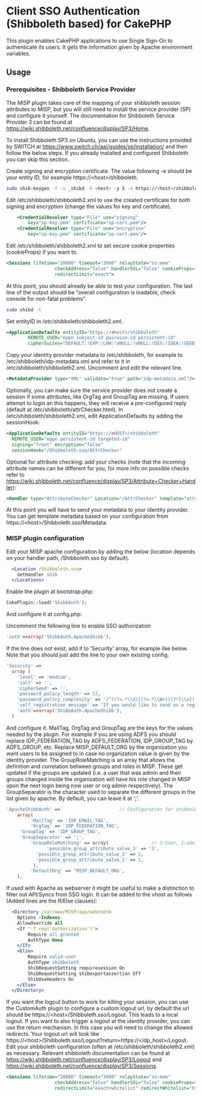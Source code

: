 # Client SSO Authentication (Shibboleth based) for CakePHP

This plugin enables CakePHP applications to use Single Sign-On to authenticate its users. It gets the information given by Apache environment variables.


## Usage

### Prerequisites - Shibboleth Service Provider
The MISP plugin takes care of the mapping of your shibboleth session attributes to MISP, but you will still need to install the service provider (SP) and configure it yourself. The documentation for Shibboleth Service Provider 3 can be found at https://wiki.shibboleth.net/confluence/display/SP3/Home.

To install Shibboleth SP3 on Ubuntu, you can use the instructions provided by SWITCH at https://www.switch.ch/aai/guides/sp/installation/ and then follow the below steps. If you already installed and configured Shibboleth you can skip this section.

Create signing and encryption certificate. The value following -e should be your entity ID, for example https://&lt;host&gt;/shibboleth.
```bash
sudo shib-keygen -f -u _shibd -h <host> -y 5 -e https://<host>/shibboleth -o /etc/shibboleth
```

Edit /etc/shibboleth/shibboleth2.xml to use the created certificate for both signing and encryption (change the values for key and certificate).
```xml
    <CredentialResolver type="File" use="signing"
        key="sp-key.pem" certificate="sp-cert.pem"/>
    <CredentialResolver type="File" use="encryption"
        key="sp-key.pem" certificate="sp-cert.pem"/>
```

Edit /etc/shibboleth/shibboleth2.xml to set secure cookie properties (cookieProps) if you want to.
```xml
<Sessions lifetime="28800" timeout="3600" relayState="ss:mem"
                  checkAddress="false" handlerSSL="false" cookieProps="https"
                  redirectLimit="exact">
```

At this point, you should already be able to test your configuration. The last line of the output should be "overall configuration is loadable, check console for non-fatal problems".
```bash
sudo shibd -t
```

Set entityID in /etc/shibboleth/shibboleth2.xml.
```xml
<ApplicationDefaults entityID="https://<host>/shibboleth"
        REMOTE_USER="eppn subject-id pairwise-id persistent-id"
        cipherSuites="DEFAULT:!EXP:!LOW:!aNULL:!eNULL:!DES:!IDEA:!SEED:!RC4:!3DES:!kRSA:!SSLv2:!SSLv3:!TLSv1:!TLSv1.1">
```

Copy your identity provider metadata to /etc/shibboleth, for example to /etc/shibboleth/idp-metadata.xml and refer to it in /etc/shibboleth/shibboleth2.xml. Uncomment and edit the relevant line.
```xml
<MetadataProvider type="XML" validate="true" path="idp-metadata.xml"/>
```

Optionally, you can make sure the service provider does not create a session if some attributes, like OrgTag and GroupTag are missing. If users attempt to login an this happens, they will receive a pre-configured reply (default at /etc/shibboleth/attrChecker.html).
In /etc/shibboleth/shibboleth2.xml, edit ApplicationDefaults by adding the sessionHook:
```xml
<ApplicationDefaults entityID="https://<HOST>/shibboleth"
  REMOTE_USER="eppn persistent-id targeted-id"
  signing="front" encryption="false"
  sessionHook="/Shibboleth.sso/AttrChecker"
```
Optional for attribute checking: add your checks (note that the incoming attribute names can be different for you, for more info on possible checks refer to https://wiki.shibboleth.net/confluence/display/SP3/Attribute+Checker+Handler):
```xml
<Handler type="AttributeChecker" Location="/AttrChecker" template="attrChecker.html" attributes="OrgTag GroupTag" flushSession="true"/>
```

At this point you will have to send your metadata to your identity provider. You can get template metadata based on your configuration from https://&lt;host&gt;/Shibboleth.sso/Metadata.

### MISP plugin configuration

Edit your MISP apache configuration by adding the below (location depends on your handler path, /Shibboleth.sso by default).
```Apache
  <Location /Shibboleth.sso>
    SetHandler shib
  </Locations>
```

Enable the plugin at bootstrap.php:

```php
CakePlugin::load('ShibbAuth');
```

And configure it at config.php:

Uncomment the following line to enable SSO authorization
```php
'auth'=>array('ShibbAuth.ApacheShibb'),
```

If the line does not exist, add it to 'Security' array, for example like below. Note that you should just add the line to your own existing config.
```php
'Security' =>
  array (
    'level' => 'medium',
    'salt' => '',
    'cipherSeed' => '',
    'password_policy_length' => 12,
    'password_policy_complexity' => '/^((?=.*\\d)|(?=.*\\W+))(?![\\n])(?=.*[A-Z])(?=.*[a-z]).*$|.{16,}/',
    'self_registration_message' => 'If you would like to send us a registration request, please fill out the form below. Make sure you fill out as much information as possible in order to ease the task of the administrators.',
    'auth'=>array('ShibbAuth.ApacheShibb'),
  )
```

And configure it. MailTag, OrgTag and GroupTag are the keys for the values needed by the plugin.
For example if you are using ADFS you should replace IDP_FEDERATION_TAG by ADFS_FEDERATION, IDP_GROUP_TAG by ADFS_GROUP, etc.
Replace MISP_DEFAULT_ORG by the organization you want users to be assigned to in case no organization value is given by the identity provider.
The GroupRoleMatching is an array that allows the definition and correlation between groups and roles in MISP. These get updated
if the groups are updated (i.e. a user that was admin and their groups changed inside the organization will have his role changed in MISP
upon the next login being now user or org admin respectively). The GroupSeparator is the character used to separate the different groups
in the list given by apache. By default, you can leave it at ';'.

```php
'ApacheShibbAuth' =>                      // Configuration for shibboleth authentication
    array(
         'MailTag' => 'IDP_EMAIL_TAG',
         'OrgTag' => 'IDP_FEDERATION_TAG',
	 'GroupTag' => 'IDP_GROUP_TAG',
	 'GroupSeparator' => ';',
         'GroupRoleMatching' => array(                // 3:User, 1:admin. May be good to set "1" for the first user
               'possible_group_attribute_value_3' => '3',
	       'possible_group_attribute_value_2' => 2,
	       'possible_group_attribute_value_1' => 1,
          ),
         'DefaultOrg' => 'MISP_DEFAULT_ORG',
    ),
```
If used with Apache as webserver it might be useful to make a distinction to filter out API/Syncs from SSO login. It can be added to the vhost as follows (Added lines are the If/Else clauses):

```Apache
  <Directory /var/www/MISP/app/webroot>
    Options -Indexes
    AllowOverride all
    <If "-T req('Authorization')">
        Require all granted
        AuthType None
    </If>
    <Else>
        Require valid-user
        AuthType shibboleth
        ShibRequestSetting requiresession On
        ShibRequestSetting shibexportassertion Off
        ShibUseHeaders On
    </Else>
  </Directory>
```

If you want the logout button to work for killing your session, you can use the CustomAuth plugin to configure a custom logout url, by default the url should be https://&lt;host&gt;/Shibboleth.sso/Logout. This leads to a local logout. If you want to also trigger a logout at the identity provider, you can use the return mechanism. In this case you will need to change the allowed redirects. Your logout url will look like https://&lt;host&gt;/Shibboleth.sso/Logout?return=https://<idp_host>/Logout. Edit your shibboleth configuration (often at /etc/shibboleth/shibboleth2.xml) as necessary. Relevant shibboleth documentation can be found at https://wiki.shibboleth.net/confluence/display/SP3/Logout and https://wiki.shibboleth.net/confluence/display/SP3/Sessions.
```xml
<Sessions lifetime="28800" timeout="3600" relayState="ss:mem"
                  checkAddress="false" handlerSSL="false" cookieProps="https"
                  redirectLimit="exact+whitelist" redirectWhitelist="https://<idp_host>">
```


